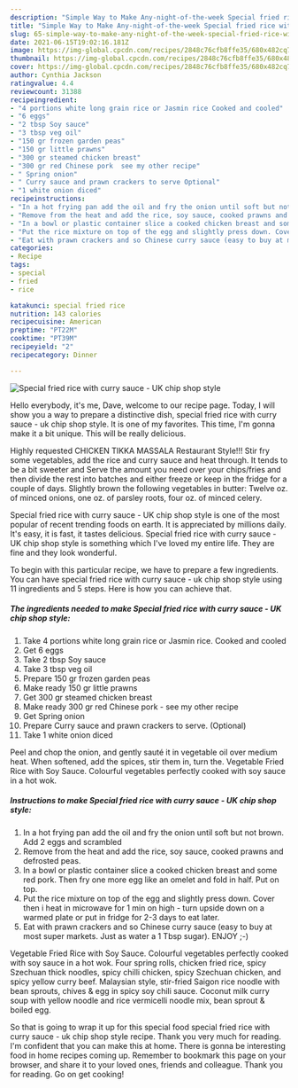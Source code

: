 ```yaml
---
description: "Simple Way to Make Any-night-of-the-week Special fried rice with curry sauce - UK chip shop style"
title: "Simple Way to Make Any-night-of-the-week Special fried rice with curry sauce - UK chip shop style"
slug: 65-simple-way-to-make-any-night-of-the-week-special-fried-rice-with-curry-sauce-uk-chip-shop-style
date: 2021-06-15T19:02:16.181Z
image: https://img-global.cpcdn.com/recipes/2848c76cfb8ffe35/680x482cq70/special-fried-rice-with-curry-sauce-uk-chip-shop-style-recipe-main-photo.jpg
thumbnail: https://img-global.cpcdn.com/recipes/2848c76cfb8ffe35/680x482cq70/special-fried-rice-with-curry-sauce-uk-chip-shop-style-recipe-main-photo.jpg
cover: https://img-global.cpcdn.com/recipes/2848c76cfb8ffe35/680x482cq70/special-fried-rice-with-curry-sauce-uk-chip-shop-style-recipe-main-photo.jpg
author: Cynthia Jackson
ratingvalue: 4.4
reviewcount: 31388
recipeingredient:
- "4 portions white long grain rice or Jasmin rice Cooked and cooled"
- "6 eggs"
- "2 tbsp Soy sauce"
- "3 tbsp veg oil"
- "150 gr frozen garden peas"
- "150 gr little prawns"
- "300 gr steamed chicken breast"
- "300 gr red Chinese pork  see my other recipe"
- " Spring onion"
- " Curry sauce and prawn crackers to serve Optional"
- "1 white onion diced"
recipeinstructions:
- "In a hot frying pan add the oil and fry the onion until soft but not brown. Add 2 eggs and scrambled"
- "Remove from the heat and add the rice, soy sauce, cooked prawns and defrosted peas."
- "In a bowl or plastic container slice a cooked chicken breast and some red pork. Then fry one more egg like an omelet and fold in half. Put on top."
- "Put the rice mixture on top of the egg and slightly press down. Cover then i heat in microwave for 1 min on high - turn upside down on a warmed plate or put in fridge for 2-3 days to eat later."
- "Eat with prawn crackers and so Chinese curry sauce (easy to buy at most super markets. Just as water a 1 Tbsp sugar). ENJOY ;-)"
categories:
- Recipe
tags:
- special
- fried
- rice

katakunci: special fried rice 
nutrition: 143 calories
recipecuisine: American
preptime: "PT22M"
cooktime: "PT39M"
recipeyield: "2"
recipecategory: Dinner

---
```



![Special fried rice with curry sauce - UK chip shop style](https://img-global.cpcdn.com/recipes/2848c76cfb8ffe35/680x482cq70/special-fried-rice-with-curry-sauce-uk-chip-shop-style-recipe-main-photo.jpg)

Hello everybody, it's me, Dave, welcome to our recipe page. Today, I will show you a way to prepare a distinctive dish, special fried rice with curry sauce - uk chip shop style. It is one of my favorites. This time, I'm gonna make it a bit unique. This will be really delicious.

Highly requested CHICKEN TIKKA MASSALA Restaurant Style!!! Stir fry some vegetables, add the rice and curry sauce and heat through. It tends to be a bit sweeter and Serve the amount you need over your chips/fries and then divide the rest into batches and either freeze or keep in the fridge for a couple of days. Slightly brown the following vegetables in butter: Twelve oz. of minced onions, one oz. of parsley roots, four oz. of minced celery.

Special fried rice with curry sauce - UK chip shop style is one of the most popular of recent trending foods on earth. It is appreciated by millions daily. It's easy, it is fast, it tastes delicious. Special fried rice with curry sauce - UK chip shop style is something which I've loved my entire life. They are fine and they look wonderful.


To begin with this particular recipe, we have to prepare a few ingredients. You can have special fried rice with curry sauce - uk chip shop style using 11 ingredients and 5 steps. Here is how you can achieve that.

<!--inarticleads1-->

##### The ingredients needed to make Special fried rice with curry sauce - UK chip shop style:

1. Take 4 portions white long grain rice or Jasmin rice. Cooked and cooled
1. Get 6 eggs
1. Take 2 tbsp Soy sauce
1. Take 3 tbsp veg oil
1. Prepare 150 gr frozen garden peas
1. Make ready 150 gr little prawns
1. Get 300 gr steamed chicken breast
1. Make ready 300 gr red Chinese pork - see my other recipe
1. Get  Spring onion
1. Prepare  Curry sauce and prawn crackers to serve. (Optional)
1. Take 1 white onion diced


Peel and chop the onion, and gently sauté it in vegetable oil over medium heat. When softened, add the spices, stir them in, turn the. Vegetable Fried Rice with Soy Sauce. Colourful vegetables perfectly cooked with soy sauce in a hot wok. 

<!--inarticleads2-->

##### Instructions to make Special fried rice with curry sauce - UK chip shop style:

1. In a hot frying pan add the oil and fry the onion until soft but not brown. Add 2 eggs and scrambled
1. Remove from the heat and add the rice, soy sauce, cooked prawns and defrosted peas.
1. In a bowl or plastic container slice a cooked chicken breast and some red pork. Then fry one more egg like an omelet and fold in half. Put on top.
1. Put the rice mixture on top of the egg and slightly press down. Cover then i heat in microwave for 1 min on high - turn upside down on a warmed plate or put in fridge for 2-3 days to eat later.
1. Eat with prawn crackers and so Chinese curry sauce (easy to buy at most super markets. Just as water a 1 Tbsp sugar). ENJOY ;-)


Vegetable Fried Rice with Soy Sauce. Colourful vegetables perfectly cooked with soy sauce in a hot wok. Four spring rolls, chicken fried rice, spicy Szechuan thick noodles, spicy chilli chicken, spicy Szechuan chicken, and spicy yellow curry beef. Malaysian style, stir-fried Saigon rice noodle with bean sprouts, chives &amp; egg in spicy soy chili sauce. Coconut milk curry soup with yellow noodle and rice vermicelli noodle mix, bean sprout &amp; boiled egg. 

So that is going to wrap it up for this special food special fried rice with curry sauce - uk chip shop style recipe. Thank you very much for reading. I'm confident that you can make this at home. There is gonna be interesting food in home recipes coming up. Remember to bookmark this page on your browser, and share it to your loved ones, friends and colleague. Thank you for reading. Go on get cooking!
